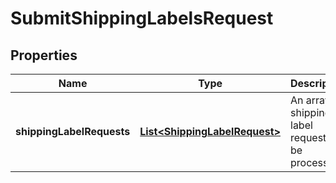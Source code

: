 # SubmitShippingLabelsRequest

## Properties
Name | Type | Description | Notes
------------ | ------------- | ------------- | -------------
**shippingLabelRequests** | [**List&lt;ShippingLabelRequest&gt;**](ShippingLabelRequest.md) | An array of shipping label requests to be processed. |  [optional]
